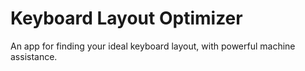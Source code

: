 Keyboard Layout Optimizer
=========================

An app for finding your ideal keyboard layout, with powerful machine assistance.

<!---
It's live at [keyboardlayout.io](https://keyboardlayout.io) - visit for an overview of the site, the keyboard cost model, and the optimization algorithms.
--->
